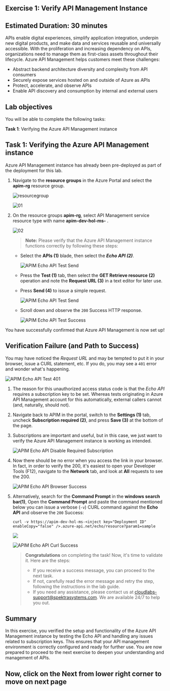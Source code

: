 ## Exercise 1: Verify API Management Instance

## Estimated Duration: 30 minutes

APIs enable digital experiences, simplify application integration, underpin new digital products, and make data and services reusable and universally accessible. With the proliferation and increasing dependency on APIs, organizations need to manage them as first-class assets throughout their lifecycle.
Azure API Management helps customers meet these challenges:

- Abstract backend architecture diversity and complexity from API consumers
- Securely expose services hosted on and outside of Azure as APIs
- Protect, accelerate, and observe APIs
- Enable API discovery and consumption by internal and external users

## Lab objectives

You will be able to complete the following tasks:

**Task 1**: Verifying the Azure API Management instance

## Task 1: Verifying the Azure API Management instance

Azure API Management instance has already been pre-deployed as part of the deployment for this lab.

1) Navigate to the **resource groups** in the Azure Portal and select the **apim-rg** resource group.

   ![resourcegroup](media/rg.png)

   ![01](media/P2-T1-S1.1.png)

3) On the resource groups **apim-rg**, select API Management service resource type with name **apim-dev-hol-ms-<inject key="Deployment ID" enableCopy="false" />** . 
   
   ![02](media/02.png)

   > **Note:** Please verify that the Azure API Management instance functions correctly by following these steps:

      - Select the **APIs (1)** blade, then select the ***Echo API (2)***.

           ![APIM Echo API Test Send](media/mapi30.png)

      - Press the **Test (1)** tab, then select the **GET Retrieve resource (2)** operation and note the **Request URL (3)** in a text editor for later use.
     
      - Press **Send (4)** to issue a simple request.  

           ![APIM Echo API Test Send](media/03.png)

      - Scroll down and observe the `200` Success HTTP response.  

           ![APIM Echo API Test Success](media/04.png)

You have successfully confirmed that Azure API Management is now set up!

## Verification Failure (and Path to Success)

You may have noticed the *Request URL* and may be tempted to put it in your browser, issue a CURL statement, etc. If you do, you may see a `401` error and wonder what's happening.

   ![APIM Echo API Test 401](media/05.png)

1. The reason for this unauthorized access status code is that the *Echo API* requires a subscription key to be set. Whereas tests originating in Azure API Management account for this automatically, external callers cannot (and, naturally, should not).

1. Navigate back to APIM in the portal, switch to the **Settings (1)** tab, uncheck **Subscription required (2)**, and press **Save (3)** at the bottom of the page.

1. Subscriptions are important and useful, but in this case, we just want to verify the Azure API Management instance is working as intended.

   ![APIM Echo API Disable Required Subscription](media/06.png)

1. Now there should be no error when you access the link in your browser. In fact, in order to verify the 200, it's easiest to open your Developer Tools (F12), navigate to the **Network** tab, and look at **All** requests to see the 200.

   ![APIM Echo API Browser Success](media/07.png)

1. Alternatively, search for the **Command Prompt** in the **windows search bar(1)**, Open the **Command Prompt** and paste the command mentioned below you can issue a verbose (`-v`) CURL command against the **Echo API** and observe the `200` Success:

   ```
   curl -v https://apim-dev-hol-ms-<inject key="Deployment ID" enableCopy="false" />.azure-api.net/echo/resource?param1=sample
   ```

   ![](./media/commandpro.png)
     
   ![APIM Echo API Curl Success](../../assets/images/apim-echo-api-test-6.png)

   > **Congratulations** on completing the task! Now, it's time to validate it. Here are the steps:
   > - If you receive a success message, you can proceed to the next task.
   > - If not, carefully read the error message and retry the step, following the instructions in the lab guide. 
   > - If you need any assistance, please contact us at cloudlabs-support@spektrasystems.com. We are available 24/7 to help you out.

      <validation step="a68aef90-9b22-4d42-98cb-9ea25d35a217" />

## Summary

In this exercise, you verified the setup and functionality of the Azure API Management instance by testing the Echo API and handling any issues related to subscription keys. This ensures that your API management environment is correctly configured and ready for further use. You are now prepared to proceed to the next exercise to deepen your understanding and management of APIs.

## Now, click on the Next from lower right corner to move on next page

